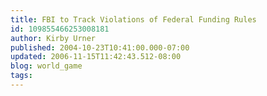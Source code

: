 ```yaml
---
title: FBI to Track Violations of Federal Funding Rules
id: 109855466253008181
author: Kirby Urner
published: 2004-10-23T10:41:00.000-07:00
updated: 2006-11-15T11:42:43.512-08:00
blog: world_game
tags: 
---
```


